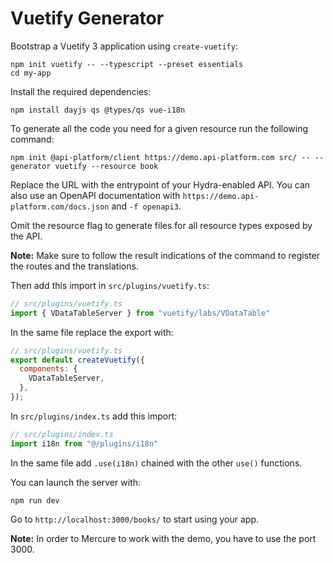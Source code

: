 # Vuetify Generator

Bootstrap a Vuetify 3 application using `create-vuetify`:

```console
npm init vuetify -- --typescript --preset essentials
cd my-app
```

Install the required dependencies:

```console
npm install dayjs qs @types/qs vue-i18n
```

To generate all the code you need for a given resource run the following command:

```console
npm init @api-platform/client https://demo.api-platform.com src/ -- --generator vuetify --resource book
```

Replace the URL with the entrypoint of your Hydra-enabled API.
You can also use an OpenAPI documentation with `https://demo.api-platform.com/docs.json` and `-f openapi3`.

Omit the resource flag to generate files for all resource types exposed by the API.

**Note:** Make sure to follow the result indications of the command to register the routes and the translations.

Then add this import in `src/plugins/vuetify.ts`:

```javascript
// src/plugins/vuetify.ts
import { VDataTableServer } from "vuetify/labs/VDataTable"
```

In the same file replace the export with:

```javascript
// src/plugins/vuetify.ts
export default createVuetify({
  components: {
    VDataTableServer,
  },
});
```

In `src/plugins/index.ts` add this import:

```typescript
// src/plugins/index.ts
import i18n from "@/plugins/i18n"
```

In the same file add `.use(i18n)` chained with the other `use()` functions.

You can launch the server with:

```console
npm run dev
```

Go to `http://localhost:3000/books/` to start using your app.

**Note:** In order to Mercure to work with the demo, you have to use the port 3000.
